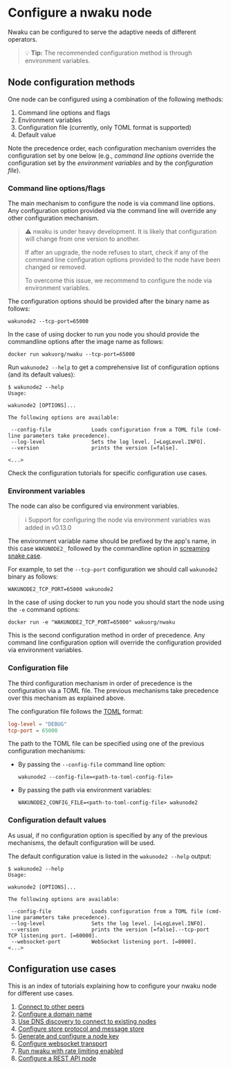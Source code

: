 # Configure a nwaku node

Nwaku can be configured to serve the adaptive needs of different operators.

> :bulb: **Tip:** The recommended configuration method is through environment variables.

## Node configuration methods

One node can be configured using a combination of the following methods:

1. Command line options and flags
2. Environment variables
3. Configuration file (currently, only TOML format is supported)
4. Default value

Note the precedence order, each configuration mechanism overrides the configuration set by one below (e.g., _command line options_ override the configuration set by the _environment variables_ and by the _configuration file_).

### Command line options/flags

The main mechanism to configure the node is via command line options. Any configuration option provided via the command line will override any other configuration mechanism.

> :warning: nwaku is under heavy development. It is likely that configuration will change from one version to another.
>
> If after an upgrade, the node refuses to start, check if any of the command line configuration options provided to the node have been changed or removed.
> 
> To overcome this issue, we recommend to configure the node via environment variables.

The configuration options should be provided after the binary name as follows:

```shell
wakunode2 --tcp-port=65000
```

In the case of using docker to run you node you should provide the commandline options after the image name as follows:

```shell
docker run wakuorg/nwaku --tcp-port=65000
```

Run `wakunode2 --help` to get a comprehensive list of configuration options (and its default values):

```shell
$ wakunode2 --help
Usage: 

wakunode2 [OPTIONS]...

The following options are available:

 --config-file             Loads configuration from a TOML file (cmd-line parameters take precedence).
 --log-level               Sets the log level. [=LogLevel.INFO].
 --version                 prints the version [=false].

<...>
```

Check the configuration tutorials for specific configuration use cases.

### Environment variables

The node can also be configured via environment variables. 

> :information_source: Support for configuring the node via environment variables was added in v0.13.0

The environment variable name should be prefixed by the app's name, in this case `WAKUNODE2_` followed by the commandline option in [screaming snake case](https://en.wiktionary.org/wiki/screaming_snake_case). 

For example, to set the `--tcp-port` configuration we should call `wakunode2` binary as follows:

```shell
WAKUNODE2_TCP_PORT=65000 wakunode2
```

In the case of using docker to run you node you should start the node using the `-e` command options:

```shell
docker run -e "WAKUNODE2_TCP_PORT=65000" wakuorg/nwaku
```

This is the second configuration method in order of precedence. Any command line configuration option will override the configuration
provided via environment variables.

### Configuration file

The third configuration mechanism in order of precedence is the configuration via a TOML file. The previous mechanisms take precedence over this mechanism as explained above.

The configuration file follows the [TOML](https://toml.io/en/) format:

```toml
log-level = "DEBUG"
tcp-port = 65000
```

The path to the TOML file can be specified using one of the previous configuration mechanisms:

* By passing the `--config-file` command line option:
  ```shell
  wakunode2 --config-file=<path-to-toml-config-file>
  ```
* By passing the path via environment variables:
  ```shell
  WAKUNODE2_CONFIG_FILE=<path-to-toml-config-file> wakunode2
  ```

### Configuration default values

As usual, if no configuration option is specified by any of the previous mechanisms, the default configuration will be used.

The default configuration value is listed in the `wakunode2 --help` output:

```shell
$ wakunode2 --help
Usage: 

wakunode2 [OPTIONS]...

The following options are available:

 --config-file             Loads configuration from a TOML file (cmd-line parameters take precedence).
 --log-level               Sets the log level. [=LogLevel.INFO].
 --version                 prints the version [=false].--tcp-port                TCP listening port. [=60000].
 --websocket-port          WebSocket listening port. [=8000].
<...>
```

## Configuration use cases

This is an index of tutorials explaining how to configure your nwaku node for different use cases.

1. [Connect to other peers](./connect.md)
2. [Configure a domain name](./configure-domain.md)
3. [Use DNS discovery to connect to existing nodes](./configure-dns-disc.md)
4. [Configure store protocol and message store](./configure-store.md)
5. [Generate and configure a node key](./configure-key.md)
6. [Configure websocket transport](./configure-websocket.md)
7. [Run nwaku with rate limiting enabled](./run-with-rln.md)
8. [Configure a REST API node](./configure-rest-api.md)
